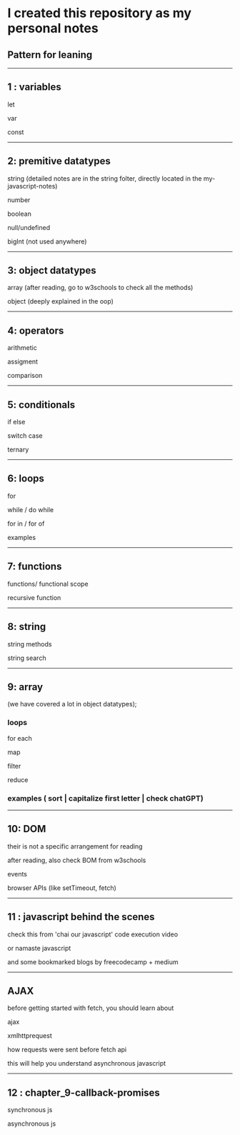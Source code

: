 # I created this repository as my personal notes

## Pattern for leaning

---

## 1 : variables

let 

var

const

---

## 2: premitive datatypes


string (detailed notes are in the string folter, directly located in the my-javascript-notes)

number

boolean

null/undefined 

bigInt (not used anywhere)

---

## 3: object datatypes

array  (after reading, go to w3schools to check all the methods)

object  (deeply explained in the oop)


---


## 4: operators

arithmetic

assigment

comparison

---


## 5: conditionals

if else

switch case

ternary

---




## 6: loops

for

while / do while

for in / for of

examples

---


## 7: functions

functions/ functional scope

recursive function

---

## 8: string

string methods

string search



---

## 9: array

(we have covered a lot in object datatypes);

### loops 

for each

map

filter

reduce

### examples ( sort | capitalize first letter | check chatGPT)


---

## 10: DOM

their is not a specific arrangement for reading

after reading, also check BOM from w3schools

events


browser APIs (like setTimeout, fetch)



---


## 11 : javascript behind the scenes

check this from 'chai our javascript' code execution video

or namaste javascript

and some bookmarked blogs by freecodecamp + medium




---


## AJAX 


before getting started with fetch, you should learn about 

ajax

xmlhttprequest

how requests were sent before fetch api

this will help you understand asynchronous javascript





---


## 12 : chapter_9-callback-promises

synchronous js

asynchronous js



